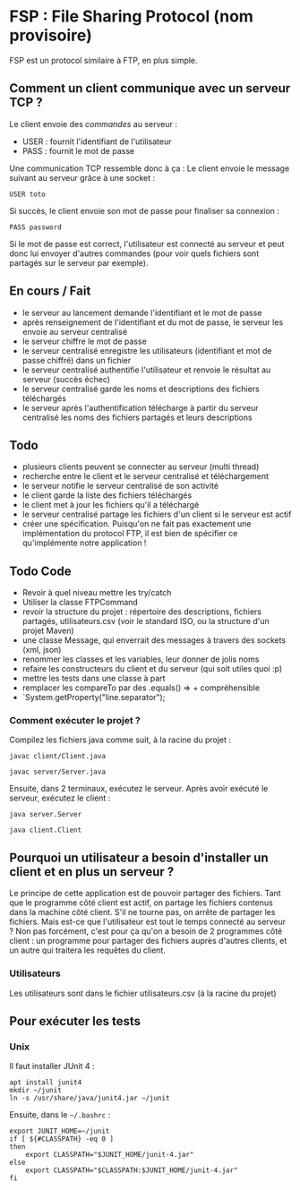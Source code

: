 # FSP : File Sharing Protocol (nom provisoire)


FSP est un protocol similaire à FTP, en plus simple.


## Comment un client communique avec un serveur TCP ?

Le client envoie des *commandes* au serveur :
- USER : fournit l'identifiant de l'utilisateur
- PASS : fournit le mot de passe

Une communication TCP ressemble donc à ça :
Le client envoie le message suivant au serveur grâce à une socket :

`USER toto`


Si succès, le client envoie son mot de passe pour finaliser sa connexion :

`PASS password`

Si le mot de passe est correct, l'utilisateur est connecté au serveur et peut donc lui
envoyer d'autres commandes (pour voir quels fichiers sont partagés sur le serveur par exemple).


## En cours / Fait

- le serveur au lancement demande l'identifiant et le mot de passe
- après renseignement de l'identifiant et du mot de passe, le serveur les envoie au serveur centralisé
- le serveur chiffre le mot de passe
- le serveur centralisé enregistre les utilisateurs (identifiant et mot de passe chiffré) dans un fichier
- le serveur centralisé authentifie l'utilisateur et renvoie le résultat au serveur (succès échec)
- le serveur centralisé garde les noms et descriptions des fichiers téléchargés
- le serveur après l'authentification télécharge à partir du serveur centralisé les noms des fichiers partagés et leurs descriptions

## Todo


- plusieurs clients peuvent se connecter au serveur (multi thread)
- recherche entre le client et le serveur centralisé et téléchargement
- le serveur notifie le serveur centralisé de son activité
- le client garde la liste des fichiers téléchargés
- le client met à jour les fichiers qu'il a téléchargé
- le serveur centralisé partage les fichiers d'un client si le serveur est actif
- créer une spécification. Puisqu'on ne fait pas exactement une implémentation du protocol FTP, il est bien de spécifier ce qu'implémente notre application !

## Todo Code

- Revoir à quel niveau mettre les try/catch
- Utiliser la classe FTPCommand
- revoir la structure du projet : répertoire des descriptions, fichiers partagés, utilisateurs.csv (voir le standard ISO, ou la structure d'un projet Maven)
- une classe Message, qui enverrait des messages à travers des sockets (xml, json)
- renommer les classes et les variables, leur donner de jolis noms
- refaire les constructeurs du client et du serveur (qui soit utiles quoi :p)
- mettre les tests dans une classe à part
- remplacer les compareTo par des .equals() => + compréhensible
- `System.getProperty("line.separator");


### Comment exécuter le projet ?

Compilez les fichiers java comme suit, à la racine du projet :

`javac client/Client.java`

`javac server/Server.java`

Ensuite, dans 2 terminaux, exécutez le serveur. Après avoir exécuté le serveur, exécutez le client :

`java server.Server`


`java client.Client`

## Pourquoi un utilisateur a besoin d'installer un client et en plus un serveur ?

Le principe de cette application est de pouvoir partager des fichiers. Tant que le programme côté client est actif, on partage les fichiers contenus dans la machine côté client.
S'il ne tourne pas, on arrête de partager les fichiers.
Mais est-ce que l'utilisateur est tout le temps connecté au serveur ? Non pas forcément, c'est pour ça qu'on a besoin de 2 programmes côté client : un programme pour partager des fichiers auprès d'autres clients, et un autre qui traitera les requêtes du client.

### Utilisateurs

Les utilisateurs sont dans le fichier utilisateurs.csv (à la racine du projet)

## Pour exécuter les tests

### Unix

Il faut installer JUnit 4 :

```
apt install junit4
mkdir ~/junit
ln -s /usr/share/java/junit4.jar ~/junit
```
Ensuite, dans le `~/.bashrc` :

```
export JUNIT_HOME=~/junit
if [ ${#CLASSPATH} -eq 0 ]
then
    export CLASSPATH="$JUNIT_HOME/junit-4.jar"
else
    export CLASSPATH="$CLASSPATH:$JUNIT_HOME/junit-4.jar"
fi
```

